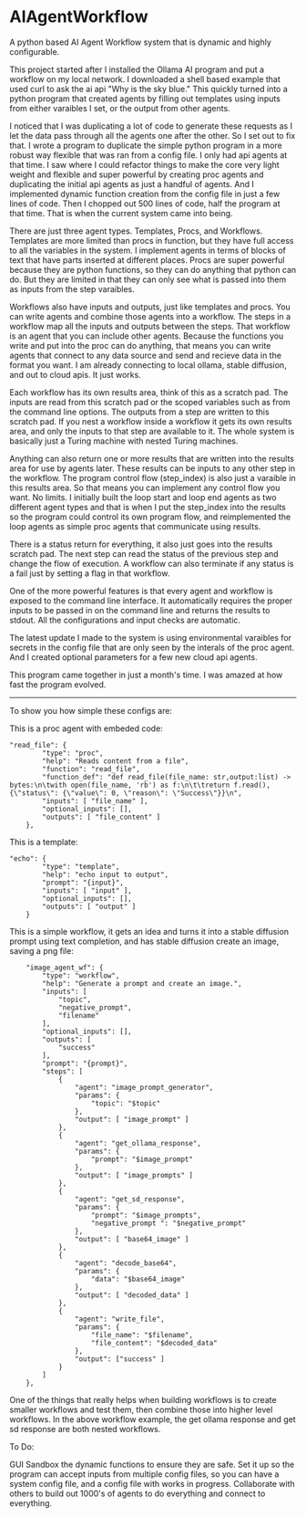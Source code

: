 # AIAgentWorkflow
A python based AI Agent Workflow system that is dynamic and highly configurable. 

This project started after I installed the Ollama AI program and put a workflow on my local network.  I downloaded a shell based example that used curl to ask the ai api "Why is the sky blue."  This quickly turned into a python program that created agents by filling out templates using inputs from either varaibles I set, or the output from other agents. 

I noticed that I was duplicating a lot of code to generate these requests as I let the data pass through all the agents one after the other.  So I set out to fix that. I wrote a program to duplicate the simple python program in a more robust way flexible that was ran from a config file. I only had api agents at that time.  I saw where I could refactor things to make the core very light weight and flexible and super powerful by creating proc agents and duplicating the initial api agents as just a handful of agents. And I implemented dynamic function creation from the config file in just a few lines of code. Then I chopped out 500 lines of code, half the program at that time. That is when the current system came into being.  

There are just three agent types.  Templates, Procs, and Workflows. Templates are more limited than procs in function, but they have full access to all the variables in the system. I implement agents in terms of blocks of text that have parts inserted at different places.  Procs are super powerful because they are python functions, so they can do anything that python can do.  But they are limited in that they can only see what is passed into them as inputs from the step varaibles. 

Workflows also have inputs and outputs, just like templates and procs.  You can write agents and combine those agents into a workflow. The steps in a workflow map all the inputs and outputs between the steps. That workflow is an agent that you can include other agents.  Because the functions you write and put into the proc can do anything, that means you can write agents that connect to any data source and send and recieve data in the format you want.  I am already connecting to local ollama, stable diffusion, and out to cloud apis. It just works. 

Each workflow has its own results area, think of this as a scratch pad. The inputs are read from this scratch pad or the scoped variables such as from the command line options. The outputs from a step are written to this scratch pad.  If you nest a workflow inside a workflow it gets its own results area, and only the inputs to that step are available to it.  The whole system is basically just a Turing machine with nested Turing machines. 

Anything can also return one or more results that are written into the results area for use by agents later. These results can be inputs to any other step in the workflow.  The program control flow (step_index) is also just a varaible in this results area.  So that means you can implement any control flow you want.  No limits. I initially built the loop start and loop end agents as two different agent types and that is when I put the step_index into the results so the program could control its own program flow, and reimplemented the loop agents as simple proc agents that communicate using results. 

There is a status return for everything, it also just goes into the results scratch pad. The next step can read the status of the previous step and change the flow of execution.  A workflow can also terminate if any status is a fail just by setting a flag in that workflow.

One of the more powerful features is that every agent and workflow is exposed to the command line interface. It automatically requires the proper inputs to be passed in on the command line and returns the results to stdout. All the configurations and input checks are automatic. 

The latest update I made to the system is using environmental varaibles for secrets in the config file that are only seen by the interals of the proc agent. And I created optional parameters for a few new cloud api agents. 

This program came together in just a month's time. I was amazed at how fast the program evolved.  

---

To show you how simple these configs are:

This is a proc agent with embeded code:

    "read_file": {
            "type": "proc",
            "help": "Reads content from a file",
            "function": "read_file",
            "function_def": "def read_file(file_name: str,output:list) -> bytes:\n\twith open(file_name, 'rb') as f:\n\t\treturn f.read(), {\"status\": {\"value\": 0, \"reason\": \"Success\"}}\n",
            "inputs": [ "file_name" ],
            "optional_inputs": [],
            "outputs": [ "file_content" ]
        },

This is a template:

    "echo": {
            "type": "template",
            "help": "echo input to output",
            "prompt": "{input}",
            "inputs": [ "input" ],
            "optional_inputs": [],
            "outputs": [ "output" ]
        }

This is a simple workflow, it gets an idea and turns it into a stable diffusion prompt using text completion, and has stable diffusion create an image, saving a png file:

        "image_agent_wf": {
            "type": "workflow",
            "help": "Generate a prompt and create an image.",
            "inputs": [
                "topic",
                "negative_prompt",
                "filename"
            ],
            "optional_inputs": [],
            "outputs": [
                "success"
            ],
            "prompt": "{prompt}",
            "steps": [
                {
                    "agent": "image_prompt_generator",
                    "params": {
                        "topic": "$topic"
                    },
                    "output": [ "image_prompt" ]
                },
                {
                    "agent": "get_ollama_response",
                    "params": {
                        "prompt": "$image_prompt"
                    },
                    "output": [ "image_prompts" ]
                },
                {
                    "agent": "get_sd_response",
                    "params": {
                        "prompt": "$image_prompts",
                        "negative_prompt ": "$negative_prompt"
                    },
                    "output": [ "base64_image" ]
                },
                {
                    "agent": "decode_base64",
                    "params": {
                        "data": "$base64_image"
                    },
                    "output": [ "decoded_data" ]
                },
                {
                    "agent": "write_file",
                    "params": {
                        "file_name": "$filename",
                        "file_content": "$decoded_data"
                    },
                    "output": ["success" ]
                }
            ]
        },

One of the things that really helps when building workflows is to create smaller workflows and test them, then combine those into higher level workflows. In the above workflow example, the get ollama response and get sd response are both nested workflows.  

To Do: 

GUI
Sandbox the dynamic functions to ensure they are safe.
Set it up so the program can accept inputs from multiple config files, so you can have a system config file, and a config file with works in progress. 
Collaborate with others to build out 1000's of agents to do everything and connect to everything.




